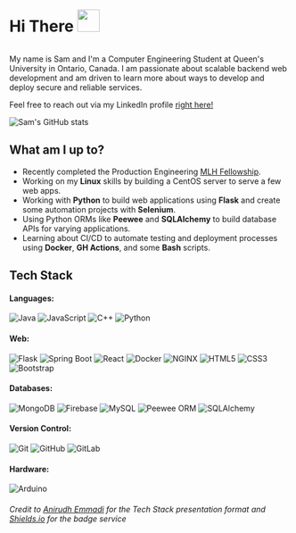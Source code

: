 <div id="header" style="overflow:auto;">
    <h1> Hi There <img src="https://c.tenor.com/nebZyl8oN7IAAAAi/wave-hello.gif" width="40" />  </h1> 
    
</div>

<p>My name is Sam and I'm a Computer Engineering Student at Queen's University in Ontario, Canada. I am passionate about scalable backend web development and am driven to learn more about ways to develop and deploy secure and reliable services.

Feel free to reach out via my LinkedIn profile [right here!](https://www.linkedin.com/in/samuelemardthibault/)
</p>

![Sam's GitHub stats](https://github-readme-stats.vercel.app/api?username=samethibault&count_private=true&show_icons=true&theme=merko)

## What am I up to?
- Recently completed the Production Engineering [MLH Fellowship](https://fellowship.mlh.io/programs/production-engineering).
- Working on my **Linux** skills by building a CentOS server to serve a few web apps.
- Working with **Python** to build web applications using **Flask** and create some automation projects with **Selenium**.
- Using Python ORMs like **Peewee** and **SQLAlchemy** to build database APIs for varying applications. 
- Learning about CI/CD to automate testing and deployment processes using **Docker**, **GH Actions**, and some **Bash** scripts.


## Tech Stack
#### Languages: 
![Java](https://img.shields.io/badge/-Java-black?style=flat-square&logo=Java)
![JavaScript](https://img.shields.io/badge/-JavaScript-black?style=flat-square&logo=javascript)
![C++](https://img.shields.io/badge/-C/C++-black?style=flat-square&logo=c)
![Python](https://img.shields.io/badge/-Python-black?style=flat-square&logo=Python)

#### Web: 
![Flask](https://img.shields.io/badge/-Flask-black?style=flat-square&logo=flask)
![Spring Boot](https://img.shields.io/badge/-SpringBoot-black?style=flat-square&logo=springboot)
![React](https://img.shields.io/badge/-React-black?style=flat-square&logo=react)
![Docker](https://img.shields.io/badge/-Docker-black?style=flat-square&logo=docker)
![NGINX](https://img.shields.io/badge/-NGINX-black?style=flat-square&logo=nginx)
![HTML5](https://img.shields.io/badge/-HTML5-black?style=flat-square&logo=html5&logoColor=white)
![CSS3](https://img.shields.io/badge/-CSS3-black?style=flat-square&logo=css3)
![Bootstrap](https://img.shields.io/badge/-Bootstrap-black?style=flat-square&logo=bootstrap)

#### Databases: 
![MongoDB](https://img.shields.io/badge/-MongoDB-black?style=flat-square&logo=mongodb)
![Firebase](https://img.shields.io/badge/-Firebase-black?style=flat-square&logo=firebase)
![MySQL](https://img.shields.io/badge/-MySQL-black?style=flat-square&logo=MySQL)
![Peewee ORM](https://img.shields.io/badge/-Peewee-black?style=flat-square&logo=peewee)
![SQLAlchemy](https://img.shields.io/badge/-SQLAlchemy-black?style=flat-square&logo=sqlalchemy)

#### Version Control: 
![Git](https://img.shields.io/badge/-Git-black?style=flat-square&logo=git)
![GitHub](https://img.shields.io/badge/-GitHub-black?style=flat-square&logo=github)
![GitLab](https://img.shields.io/badge/-GitLab-black?style=flat-square&logo=gitlab)

#### Hardware: 
![Arduino](https://img.shields.io/badge/-Arduino-black?style=flat-square&logo=arduino)

###### *Credit to [Anirudh Emmadi](https://github.com/aemmadi) for the Tech Stack presentation format and [Shields.io](https://shields.io/) for the badge service*
